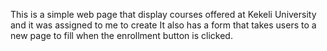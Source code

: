 This is a simple web page that display courses offered at Kekeli University and it was assigned to me to create
It also has a form that takes users to a new page to fill when the enrollment button is clicked.